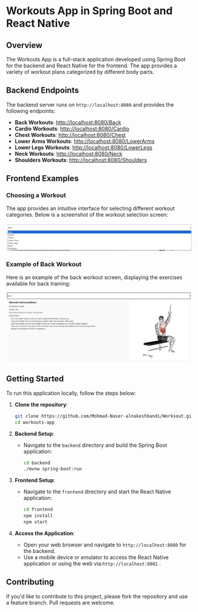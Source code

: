 
# Workouts App in Spring Boot and React Native

## Overview
The Workouts App is a full-stack application developed using Spring Boot for the backend and React Native for the frontend. The app provides a variety of workout plans categorized by different body parts.

## Backend Endpoints
The backend server runs on `http://localhost:8080` and provides the following endpoints:

- **Back Workouts**: [http://localhost:8080/Back](http://localhost:8080/Back)
- **Cardio Workouts**: [http://localhost:8080/Cardio](http://localhost:8080/Cardio)
- **Chest Workouts**: [http://localhost:8080/Chest](http://localhost:8080/Chest)
- **Lower Arms Workouts**: [http://localhost:8080/LowerArms](http://localhost:8080/LowerArms)
- **Lower Legs Workouts**: [http://localhost:8080/LowerLegs](http://localhost:8080/LowerLegs)
- **Neck Workouts**: [http://localhost:8080/Neck](http://localhost:8080/Neck)
- **Shoulders Workouts**: [http://localhost:8080/Shoulders](http://localhost:8080/Shoulders)

## Frontend Examples

### Choosing a Workout
The app provides an intuitive interface for selecting different workout categories. Below is a screenshot of the workout selection screen:

<img src="images/image-1.png">

### Example of Back Workout
Here is an example of the back workout screen, displaying the exercises available for back training:

<img src="images/image.png">

## Getting Started
To run this application locally, follow the steps below:

1. **Clone the repository**:
   ```bash
   git clone https://github.com/Mohmad-Naser-alnakeshbandi/Worksout.git
   cd workouts-app
   ```

2. **Backend Setup**:
   - Navigate to the `backend` directory and build the Spring Boot application:
     ```bash
     cd backend
     ./mvnw spring-boot:run
     ```
   
3. **Frontend Setup**:
   - Navigate to the `frontend` directory and start the React Native application:
     ```bash
     cd frontend
     npm install
     npm start
     ```

4. **Access the Application**:
   - Open your web browser and navigate to `http://localhost:8080` for the backend.
   - Use a mobile device or emulator to access the React Native application or using the web via:`http://localhost:8081` .

## Contributing
If you'd like to contribute to this project, please fork the repository and use a feature branch. Pull requests are welcome.


